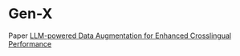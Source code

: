 # Gen-X

Paper [LLM-powered Data Augmentation for Enhanced Crosslingual Performance](https://arxiv.org/abs/2305.14288)

